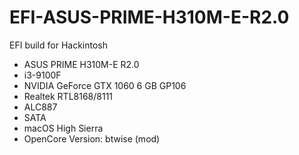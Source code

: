 # EFI-ASUS-PRIME-H310M-E-R2.0
EFI build for Hackintosh

- ASUS PRIME H310M-E R2.0
- i3-9100F
- NVIDIA GeForce GTX 1060 6 GB GP106
- Realtek RTL8168/8111
- ALC887
- SATA
- macOS High Sierra
- OpenCore Version: btwise (mod)

